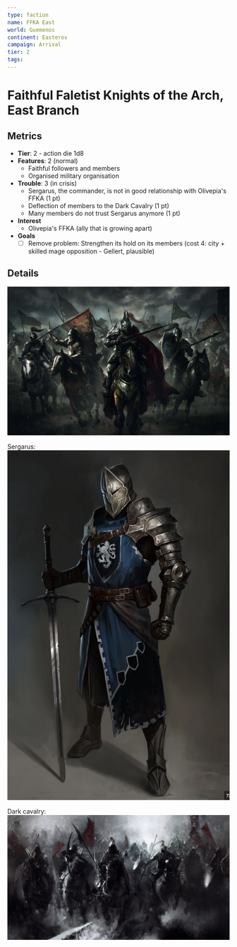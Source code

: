 ```yaml
---
type: faction
name: FFKA East
world: Guemenos
continent: Easteros
campaign: Arrival
tier: 2
tags: 
---
```


# Faithful Faletist Knights of the Arch, East Branch

## Metrics

- **Tier**: 2 - action die 1d8
- **Features**: 2 (normal)
	- Faithful followers and members
	- Organised military organisation
- **Trouble**: 3 (in crisis)
	- Sergarus, the commander, is not in good relationship with Olivepia's FFKA (1 pt)
	- Deflection of members to the Dark Cavalry (1 pt)
	- Many members do not trust Sergarus anymore (1 pt)
- **Interest**
	- Olivepia's FFKA (ally that is growing apart)
- **Goals**
	- [ ] Remove problem: Strengthen its hold on its members (cost 4: city + skilled mage opposition - Gellert, plausible)

## Details

![](_aux/Pasted%20image%2020230327202214.png)

Sergarus:
![](_aux/Pasted%20image%2020230327202544.png)

Dark cavalry:
![](_aux/Pasted%20image%2020230327202308.png)
